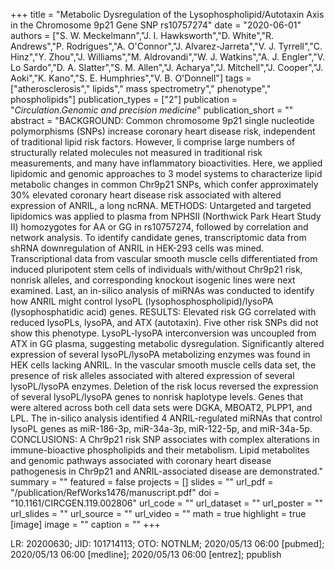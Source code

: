 +++
title = "Metabolic Dysregulation of the Lysophospholipid/Autotaxin Axis in the Chromosome 9p21 Gene SNP rs10757274"
date = "2020-06-01"
authors = ["S. W. Meckelmann","J. I. Hawksworth","D. White","R. Andrews","P. Rodrigues","A. O'Connor","J. Alvarez-Jarreta","V. J. Tyrrell","C. Hinz","Y. Zhou","J. Williams","M. Aldrovandi","W. J. Watkins","A. J. Engler","V. Lo Sardo","D. A. Slatter","S. M. Allen","J. Acharya","J. Mitchell","J. Cooper","J. Aoki","K. Kano","S. E. Humphries","V. B. O'Donnell"]
tags = ["atherosclerosis"," lipids"," mass spectrometry"," phenotype"," phospholipids"]
publication_types = ["2"]
publication = "_Circulation.Genomic and precision medicine_"
publication_short = ""
abstract = "BACKGROUND: Common chromosome 9p21 single nucleotide polymorphisms (SNPs) increase coronary heart disease risk, independent of traditional lipid risk factors. However, li comprise large numbers of structurally related molecules not measured in traditional risk measurements, and many have inflammatory bioactivities. Here, we applied lipidomic and genomic approaches to 3 model systems to characterize lipid metabolic changes in common Chr9p21 SNPs, which confer approximately 30% elevated coronary heart disease risk associated with altered expression of ANRIL, a long ncRNA. METHODS: Untargeted and targeted lipidomics was applied to plasma from NPHSII (Northwick Park Heart Study II) homozygotes for AA or GG in rs10757274, followed by correlation and network analysis. To identify candidate genes, transcriptomic data from shRNA downregulation of ANRIL in HEK-293 cells was mined. Transcriptional data from vascular smooth muscle cells differentiated from induced pluripotent stem cells of individuals with/without Chr9p21 risk, nonrisk alleles, and corresponding knockout isogenic lines were next examined. Last, an in-silico analysis of miRNAs was conducted to identify how ANRIL might control lysoPL (lysophosphospholipid)/lysoPA (lysophosphatidic acid) genes. RESULTS: Elevated risk GG correlated with reduced lysoPLs, lysoPA, and ATX (autotaxin). Five other risk SNPs did not show this phenotype. LysoPL-lysoPA interconversion was uncoupled from ATX in GG plasma, suggesting metabolic dysregulation. Significantly altered expression of several lysoPL/lysoPA metabolizing enzymes was found in HEK cells lacking ANRIL. In the vascular smooth muscle cells data set, the presence of risk alleles associated with altered expression of several lysoPL/lysoPA enzymes. Deletion of the risk locus reversed the expression of several lysoPL/lysoPA genes to nonrisk haplotype levels. Genes that were altered across both cell data sets were DGKA, MBOAT2, PLPP1, and LPL. The in-silico analysis identified 4 ANRIL-regulated miRNAs that control lysoPL genes as miR-186-3p, miR-34a-3p, miR-122-5p, and miR-34a-5p. CONCLUSIONS: A Chr9p21 risk SNP associates with complex alterations in immune-bioactive phospholipids and their metabolism. Lipid metabolites and genomic pathways associated with coronary heart disease pathogenesis in Chr9p21 and ANRIL-associated disease are demonstrated."
summary = ""
featured = false
projects = []
slides = ""
url_pdf = "/publication/RefWorks1476/manuscript.pdf"
doi = "10.1161/CIRCGEN.119.002806"
url_code = ""
url_dataset = ""
url_poster = ""
url_slides = ""
url_source = ""
url_video = ""
math = true
highlight = true
[image]
image = ""
caption = ""
+++

LR: 20200630; JID: 101714113; OTO: NOTNLM; 2020/05/13 06:00 [pubmed]; 2020/05/13 06:00 [medline]; 2020/05/13 06:00 [entrez]; ppublish
